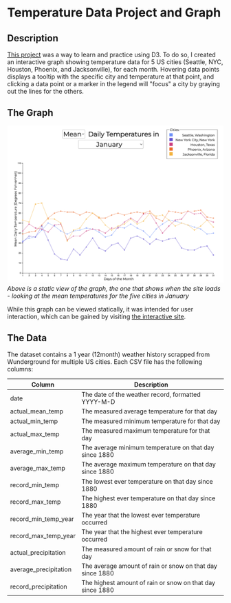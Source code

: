 # Temperature Data Project and Graph

## Description
[This project](https://hannah627.github.io/weather-data/) was a way to learn and practice using D3. To do so, I created an interactive graph showing temperature data for 5 US cities (Seattle, NYC, Houston, Phoenix, and Jacksonville), for each month. Hovering data points displays a tooltip with the specific city and temperature at that point, and clicking a data point or a marker in the legend will "focus" a city by graying out the lines for the others.

## The Graph
![Static view of the graph described above.](static_graph_view.png)
*Above is a static view of the graph, the one that shows when the site loads - looking at the mean temperatures for the five cities in January*

While this graph can be viewed statically, it was intended for user interaction, which can be gained by visiting [the interactive site](https://hannah627.github.io/weather-data/).

## The Data
The dataset contains a 1 year (12month) weather history scrapped from Wunderground for multiple US cities. Each CSV file has the following columns:

| Column | Description |
| ------ | ----------- |
| date | The date of the weather record, formatted YYYY-M-D |
| actual_mean_temp | The measured average temperature for that day |
| actual_min_temp |	The measured minimum temperature for that day |
| actual_max_temp |	The measured maximum temperature for that day |
| average_min_temp | The average minimum temperature on that day since 1880 |
| average_max_temp | The average maximum temperature on that day since 1880 |
| record_min_temp | The lowest ever temperature on that day since 1880 |
| record_max_temp | The highest ever temperature on that day since 1880 |
| record_min_temp_year | The year that the lowest ever temperature occurred |
| record_max_temp_year | The year that the highest ever temperature occurred |
| actual_precipitation | The measured amount of rain or snow for that day |
| average_precipitation | The average amount of rain or snow on that day since 1880 |
| record_precipitation | The highest amount of rain or snow on that day since 1880 |


